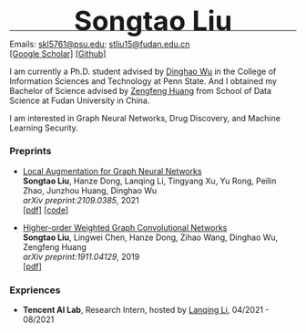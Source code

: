 <div style="line-height:5px">
  <div>
    <p align="center"><font size="7"><B>Songtao Liu</B></font></p>
    <hr style="height:1.5px;border-width:0;color:gray;background-color:gray">
  </div>
</div>

Emails: skl5761@psu.edu; stliu15@fudan.edu.cn  
[[Google Scholar]](https://scholar.google.com/citations?hl=zh-CN&user=OPZ_9L4AAAAJ) [[Github]](https://github.com/Soughing0823)

I am currently a Ph.D. student advised by [Dinghao Wu](https://faculty.ist.psu.edu/wu/) in the College of Information Sciences and Technology at Penn State. And I obtained my Bachelor of Science advised by [Zengfeng Huang](https://cse.hkust.edu.hk/~huangzf/) from School of Data Science at Fudan University in China.

I am interested in Graph Neural Networks, Drug Discovery, and Machine Learning Security. 



### Preprints

* [Local Augmentation for Graph Neural Networks](https://arxiv.org/abs/2109.03856)  
  **Songtao Liu**, Hanze Dong, Lanqing Li, Tingyang Xu, Yu Rong, Peilin Zhao, Junzhou Huang, Dinghao Wu  
  *arXiv preprint:2109.0385*, 2021  
  [[pdf]](https://arxiv.org/pdf/2109.03856.pdf) [[code]](https://github.com/Soughing0823/LAGNN)

* [Higher-order Weighted Graph Convolutional Networks](https://arxiv.org/abs/1911.04129)  
  **Songtao Liu**, Lingwei Chen, Hanze Dong, Zihao Wang, Dinghao Wu, Zengfeng Huang  
  *arXiv preprint:1911.04129*, 2019  
  [[pdf]](https://arxiv.org/pdf/1911.04129.pdf)



### Expriences

* **Tencent AI Lab**, Research Intern, hosted by [Lanqing Li](https://scholar.google.com/citations?user=n8IjgKkAAAAJ&hl=en), 04/2021 - 08/2021

